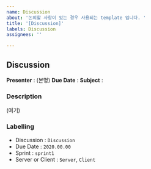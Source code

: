 ```yaml
---
name: Discussion
about: '논의할 사항이 있는 경우 사용되는 template 입니다. '
title: '[Discussion]'
labels: Discussion
assignees: ''

---
```


## Discussion 

**Presenter** : (본명)
**Due Date** : 
**Subject** : 

### Description
(여기)

### Labelling 

- Discussion : `Discussion`
- Due Date : `2020.00.00`
- Sprint : `sprint1`
- Server or Client : `Server`, `Client`
